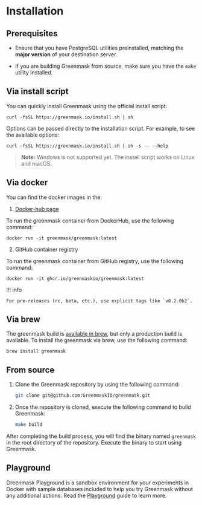 # Installation

## Prerequisites

* Ensure that you have PostgreSQL utilities preinstalled, matching the **major version**
  of your destination server.

* If you are building Greenmask from source, make sure you have the `make` utility installed.

## Via install script

You can quickly install Greenmask using the official install script:

```shell
curl -fsSL https://greenmask.io/install.sh | sh
```

Options can be passed directly to the installation script. For example, to see the available options:

```shell
curl -fsSL https://greenmask.io/install.sh | sh -s -- --help
```

> **Note:** Windows is not supported yet. The install script works on Linux and macOS.

## Via docker

You can find the docker images in the:

1. [Docker-hub page](https://hub.docker.com/r/greenmask/greenmask)

To run the greenmask container from DockerHub, use the following command:
```shell
docker run -it greenmask/greenmask:latest
```

2. GitHub container registry 

To run the greenmask container from GitHub registry, use the following command:
```shell
docker run -it ghcr.io/greenmaskio/greenmask:latest
```

!!! info
    
    For pre-releases (rc, beta, etc.), use explicit tags like `v0.2.0b2`.

## Via brew 

The greenmask build is [available in brew](https://formulae.brew.sh/formula/greenmask#default), 
but only a production build is available. To install the greenmask via brew, use the following command:

```shell
brew install greenmask
```

## From source

1. Clone the Greenmask repository by using the following command:

    ```bash
    git clone git@github.com:GreenmaskIO/greenmask.git
    ```

2. Once the repository is cloned, execute the following command to build Greenmask:

    ```bash
    make build
    ```

After completing the build process, you will find the binary named `greenmask` in the root directory of the repository.
Execute the binary to start using Greenmask.

## Playground

Greenmask Playground is a sandbox environment for your experiments in Docker with sample databases included to help you
try Greenmask without any additional actions. Read the [Playground](playground.md) guide to learn more.
